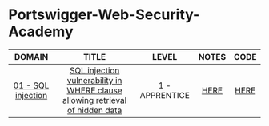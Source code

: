 # Portswigger-Web-Security-Academy


| DOMAIN |                    TITLE                    | LEVEL | NOTES | CODE |
| :--: | :----------------------------------------: | :-------: |:-------: |:-------: |
|  [01 - SQL injection](https://portswigger.net/web-security/sql-injection)   | [SQL injection vulnerability in WHERE clause allowing retrieval of hidden data](https://portswigger.net/web-security/sql-injection/lab-retrieve-hidden-data) |    1 - APPRENTICE    | [HERE](https://github.com/Alien0ne/PortSwigger-Web-Security-Academy/blob/main/SQL%20injection%20vulnerability%20in%20WHERE%20clause%20allowing%20retrieval%20of%20hidden%20data/notes.md) | [HERE](https://github.com/Alien0ne/PortSwigger-Web-Security-Academy/blob/main/SQL%20injection%20vulnerability%20in%20WHERE%20clause%20allowing%20retrieval%20of%20hidden%20data/code.py) |

